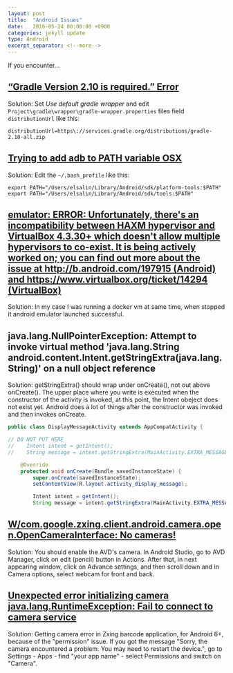 ```yaml
---
layout: post
title:  "Android Issues"
date:   2016-05-24 00:00:00 +0900
categories: jekyll update
type: Android
excerpt_separator: <!--more-->
---
```

If you encounter...
<!--more-->

[“Gradle Version 2.10 is required.” Error][R1]
---
Solution:
Set *Use default gradle wrapper* and edit `Project\gradle\wrapper\gradle-wrapper.properties` files field `distributionUrl` like this:

```
distributionUrl=https\://services.gradle.org/distributions/gradle-2.10-all.zip
```

[Trying to add adb to PATH variable OSX][R2]
---
Solution:
Edit the `~/.bash_profile` like this:

```
export PATH="/Users/elsalin/Library/Android/sdk/platform-tools:$PATH"
export PATH="/Users/elsalin/Library/Android/sdk/tools:$PATH"
```

[emulator: ERROR: Unfortunately, there's an incompatibility between HAXM hypervisor and VirtualBox 4.3.30+ which doesn't allow multiple hypervisors to co-exist. It is being actively worked on; you can find out more about the issue at http://b.android.com/197915 (Android) and https://www.virtualbox.org/ticket/14294 (VirtualBox)][R3]
---
Solution:
In my case I was running a docker vm at same time, when stopped it android emulator launched successful.﻿

java.lang.NullPointerException: Attempt to invoke virtual method 'java.lang.String android.content.Intent.getStringExtra(java.lang.String)' on a null object reference
---
Solution: getStringExtra() should wrap under onCreate(), not out above onCreate(). The upper place where you write is executed when the constructor of the activity is invoked, at this point, the Intent obeject does not exist yet. Android does a lot of things after the constructor was invoked and then invokes onCreate.

``` java
public class DisplayMessageActivity extends AppCompatActivity {

// DO NOT PUT HERE
//    Intent intent = getIntent();
//    String message = intent.getStringExtra(MainActivity.EXTRA_MESSAGE);

    @Override
    protected void onCreate(Bundle savedInstanceState) {
        super.onCreate(savedInstanceState);
        setContentView(R.layout.activity_display_message);

        Intent intent = getIntent();
        String message = intent.getStringExtra(MainActivity.EXTRA_MESSAGE);
```

[W/com.google.zxing.client.android.camera.open.OpenCameraInterface: No cameras!][R4]
---
Solution: You should enable the AVD's camera. In Android Studio, go to AVD Manager, click on edit (pencil) button in Actions. After that, in next appearing window, click on Advance settings, and then scroll down and in Camera options, select webcam for front and back.

[Unexpected error initializing camera java.lang.RuntimeException: Fail to connect to camera service][R5]
---
Solution: Getting camera error in Zxing barcode application, for Android 6+, because of the "permission" issue. If you got the message "Sorry, the camera encountered a problem. You may need to restart the device.", go to Settings - Apps - find "your app name" - select Permissions and switch on "Camera".


[R1]: http://stackoverflow.com/questions/34814368/gradle-version-2-10-is-required-error
[R2]: http://stackoverflow.com/questions/5526470/trying-to-add-adb-to-path-variable-osx
[R3]: https://plus.google.com/+ShakaHuang/posts/dQiRid51aFD
[R4]: http://stackoverflow.com/questions/27875415/android-emulator-unable-to-start-webcam-to-capture-picture-in-emulator
[R5]: http://stackoverflow.com/questions/9028735/getting-camera-error-in-zxing-barcode-application